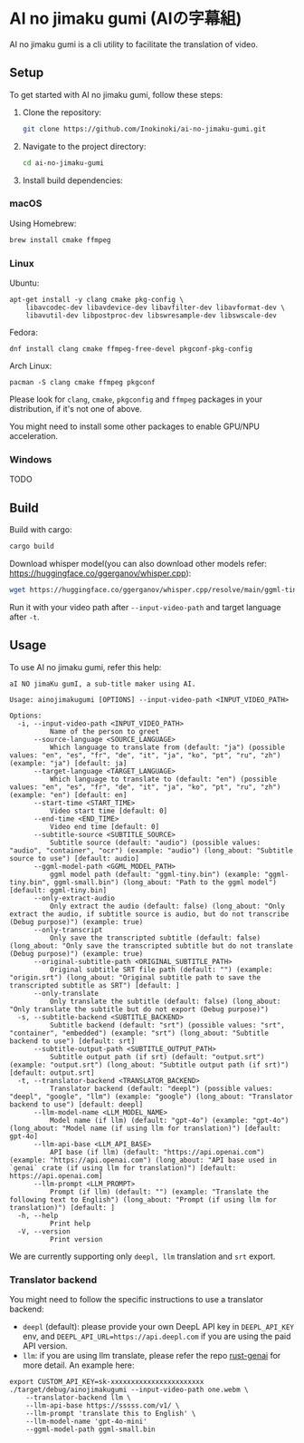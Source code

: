 # AI no jimaku gumi (AIの字幕組)

AI no jimaku gumi is a cli utility to facilitate the translation of video.

## Setup

To get started with AI no jimaku gumi, follow these steps:

1. Clone the repository:
    ```bash
    git clone https://github.com/Inokinoki/ai-no-jimaku-gumi.git
    ```
2. Navigate to the project directory:
    ```bash
    cd ai-no-jimaku-gumi
    ```
3. Install build dependencies:

### macOS

Using Homebrew:

```bash
brew install cmake ffmpeg
```

### Linux

Ubuntu:

```
apt-get install -y clang cmake pkg-config \
    libavcodec-dev libavdevice-dev libavfilter-dev libavformat-dev \
    libavutil-dev libpostproc-dev libswresample-dev libswscale-dev 
```

Fedora:

```
dnf install clang cmake ffmpeg-free-devel pkgconf-pkg-config
```

Arch Linux:

```
pacman -S clang cmake ffmpeg pkgconf
```

Please look for `clang`, `cmake`, `pkgconfig` and `ffmpeg` packages in your distribution, if it's not one of above.

You might need to install some other packages to enable GPU/NPU acceleration.

### Windows

TODO

## Build

Build with cargo:

```bash
cargo build
```

Download whisper model(you can also download other models refer: https://huggingface.co/ggerganov/whisper.cpp):
```bash
wget https://huggingface.co/ggerganov/whisper.cpp/resolve/main/ggml-tiny.bin
```

Run it with your video path after `--input-video-path` and target language after `-t`.

## Usage

To use AI no jimaku gumi, refer this help:

```
aI NO jimaKu gumI, a sub-title maker using AI.

Usage: ainojimakugumi [OPTIONS] --input-video-path <INPUT_VIDEO_PATH>

Options:
  -i, --input-video-path <INPUT_VIDEO_PATH>
          Name of the person to greet
      --source-language <SOURCE_LANGUAGE>
          Which language to translate from (default: "ja") (possible values: "en", "es", "fr", "de", "it", "ja", "ko", "pt", "ru", "zh") (example: "ja") [default: ja]
      --target-language <TARGET_LANGUAGE>
          Which language to translate to (default: "en") (possible values: "en", "es", "fr", "de", "it", "ja", "ko", "pt", "ru", "zh") (example: "en") [default: en]
      --start-time <START_TIME>
          Video start time [default: 0]
      --end-time <END_TIME>
          Video end time [default: 0]
      --subtitle-source <SUBTITLE_SOURCE>
          Subtitle source (default: "audio") (possible values: "audio", "container", "ocr") (example: "audio") (long_about: "Subtitle source to use") [default: audio]
      --ggml-model-path <GGML_MODEL_PATH>
          ggml model path (default: "ggml-tiny.bin") (example: "ggml-tiny.bin", ggml-small.bin") (long_about: "Path to the ggml model") [default: ggml-tiny.bin]
      --only-extract-audio
          Only extract the audio (default: false) (long_about: "Only extract the audio, if subtitle source is audio, but do not transcribe (Debug purpose)") (example: true)
      --only-transcript
          Only save the transcripted subtitle (default: false) (long_about: "Only save the transcripted subtitle but do not translate (Debug purpose)") (example: true)
      --original-subtitle-path <ORIGINAL_SUBTITLE_PATH>
          Original subtitle SRT file path (default: "") (example: "origin.srt") (long_about: "Original subtitle path to save the transcripted subtitle as SRT") [default: ]
      --only-translate
          Only translate the subtitle (default: false) (long_about: "Only translate the subtitle but do not export (Debug purpose)")
  -s, --subtitle-backend <SUBTITLE_BACKEND>
          Subtitle backend (default: "srt") (possible values: "srt", "container", "embedded") (example: "srt") (long_about: "Subtitle backend to use") [default: srt]
      --subtitle-output-path <SUBTITLE_OUTPUT_PATH>
          Subtitle output path (if srt) (default: "output.srt") (example: "output.srt") (long_about: "Subtitle output path (if srt)") [default: output.srt]
  -t, --translator-backend <TRANSLATOR_BACKEND>
          Translator backend (default: "deepl") (possible values: "deepl", "google", "llm") (example: "google") (long_about: "Translator backend to use") [default: deepl]
      --llm-model-name <LLM_MODEL_NAME>
          Model name (if llm) (default: "gpt-4o") (example: "gpt-4o") (long_about: "Model name (if using llm for translation)") [default: gpt-4o]
      --llm-api-base <LLM_API_BASE>
          API base (if llm) (default: "https://api.openai.com") (example: "https://api.openai.com") (long_about: "API base used in `genai` crate (if using llm for translation)") [default: https://api.openai.com]
      --llm-prompt <LLM_PROMPT>
          Prompt (if llm) (default: "") (example: "Translate the following text to English") (long_about: "Prompt (if using llm for translation)") [default: ]
  -h, --help
          Print help
  -V, --version
          Print version
```

We are currently supporting only `deepl, llm` translation and `srt` export.

### Translator backend

You might need to follow the specific instructions to use a translator backend:

- `deepl` (default): please provide your own DeepL API key in `DEEPL_API_KEY` env, and `DEEPL_API_URL=https://api.deepl.com` if you are using the paid API version.
- `llm`: if you are using llm translate, please refer the repo [rust-genai](https://github.com/jeremychone/rust-genai) for more detail. An example here:
```cli
export CUSTOM_API_KEY=sk-xxxxxxxxxxxxxxxxxxxxxxx
./target/debug/ainojimakugumi --input-video-path one.webm \
    --translator-backend llm \
    --llm-api-base https://sssss.com/v1/ \
    --llm-prompt 'translate this to English' \
    --llm-model-name 'gpt-4o-mini'
    --ggml-model-path ggml-small.bin
```
